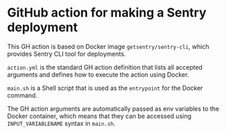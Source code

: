 # GitHub action for making a Sentry deployment

This GH action is based on Docker image `getsentry/sentry-cli`, which provides Sentry CLI tool for deployments.

`action.yml` is the standard GH action definition that lists all accepted arguments
and defines how to execute the action using Docker.

`main.sh` is a Shell script that is used as the `entrypoint` for the Docker command.

The GH action arguments are automatically passed as env variables to the Docker container, which means
that they can be accessed using `INPUT_VARIABLENAME` syntax in `main.sh`.